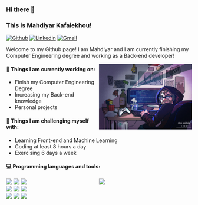 ### Hi there 👋 
### This is Mahdiyar Kafaiekhou!

[![Github](https://img.shields.io/badge/-Github-000?style=flat&logo=Github&logoColor=white)](https://github.com/m-kafaiekhou)
[![Linkedin](https://img.shields.io/badge/-LinkedIn-blue?style=flat&logo=Linkedin&logoColor=white)](https://www.linkedin.com/in/mahdiyar-kafaiekhou-68b362297?utm_source=share&utm_campaign=share_via&utm_content=profile&utm_medium=android_app)
[![Gmail](https://img.shields.io/badge/-Gmail-c14438?style=flat&logo=Gmail&logoColor=white)](mailto:m.kafaiekhou@gmail.com)

Welcome to my Github page! I am Mahdiyar and I am currently finishing my Computer Engineering degree and working as a Back-end developer!  

<img align="right" alt="img" src="https://github.com/m-kafaiekhou/m-kafaiekhou/blob/main/cover_image.jpg" width="50%" height="auto" />


#### 🌱 Things I am currently working on: 
- Finish my Computer Engineering Degree  
- Increasing my Back-end knowledge
- Personal projects

#### :muscle: Things I am challenging myself with:
- Learning Front-end and Machine Learning
- Coding at least 8 hours a day
- Exercising 6 days a week


#### :computer: Programming languages and tools: 
<p>
	<img width="50%" align="right" src="https://github-readme-stats.vercel.app/api?username=m-kafaiekhou&show_icons=true&hide_border=true" />

<code><img width="10%" src="https://www.vectorlogo.zone/logos/python/python-ar21.svg"></code>
<code><img width="10%" src="https://www.vectorlogo.zone/logos/djangoproject/djangoproject-ar21.svg"></code>
<code><img width="8%" src="https://www.vectorlogo.zone/logos/postgresql/postgresql-vertical.svg"></code>
<br />
<code><img width="10%" src="https://www.vectorlogo.zone/logos/elastic/elastic-ar21.svg"></code>
<code><img width="10%" src="https://www.vectorlogo.zone/logos/docker/docker-official.svg"></code>
<code><img width="10%" src="https://www.vectorlogo.zone/logos/mongodb/mongodb-ar21.svg"></code>
<br />
<code><img width="10%" src="https://www.vectorlogo.zone/logos/javascript/javascript-icon.svg"></code>
<code><img width="10%" src="https://www.vectorlogo.zone/logos/getbootstrap/getbootstrap-ar21.svg"></code>
<code><img width="10%" src="https://www.vectorlogo.zone/logos/linux/linux-icon.svg"></code>
</p>

